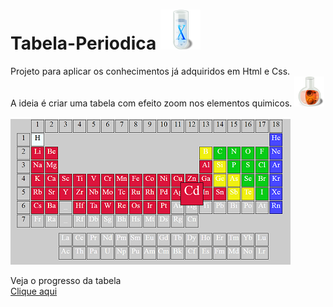 # Tabela-Periodica ![icone](https://github.com/Riquecelo/Tabela-Periodica/blob/master/OSX_25963.png)
 Projeto para aplicar os conhecimentos já adquiridos em Html e Css.<br>
 A ideia é criar uma tabela com efeito zoom nos elementos quimicos.     ![icone](https://github.com/Riquecelo/Tabela-Periodica/blob/master/Prefs_25961.png)
 
![imagem da tabela](https://github.com/Riquecelo/Tabela-Periodica/blob/master/Tabela%20Pari%C3%B3dica.PNG)

Veja o progresso da tabela<br>
[Clique aqui](https://riquecelo.github.io/Tabela-Periodica/)
